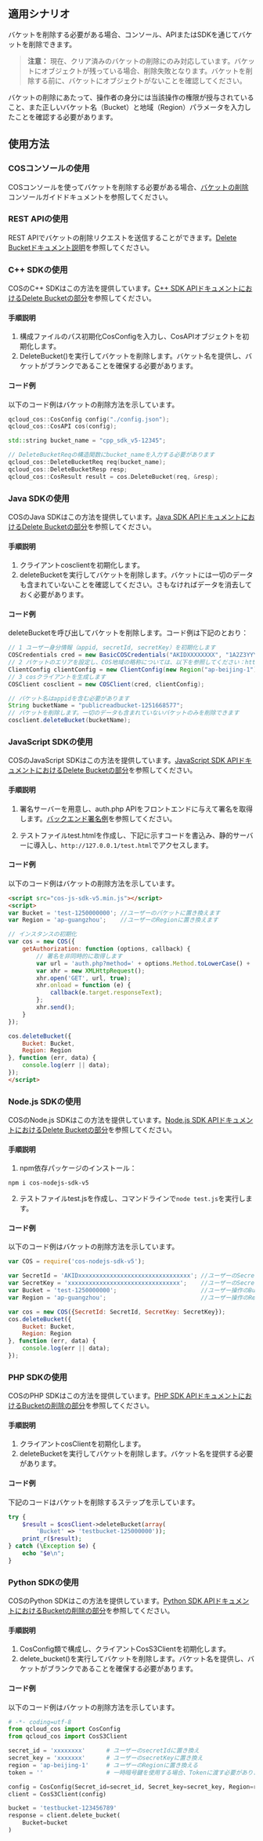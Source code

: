 ## 適用シナリオ
バケットを削除する必要がある場合、コンソール、APIまたはSDKを通じてバケットを削除できます。

> **注意：**
> 現在、クリア済みのバケットの削除にのみ対応しています。バケットにオブジェクトが残っている場合、削除失敗となります。バケットを削除する前に、バケットにオブジェクトがないことを確認してください。

バケットの削除にあたって、操作者の身分には当該操作の権限が授与されていること、また正しいバケット名（Bucket）と地域（Region）パラメータを入力したことを確認する必要があります。

## 使用方法
### COSコンソールの使用
COSコンソールを使ってバケットを削除する必要がある場合、[バケットの削除](https://cloud.tencent.com/document/product/436/13309)コンソールガイドドキュメントを参照してください。

### REST APIの使用
REST APIでバケットの削除リクエストを送信することができます。[Delete Bucketドキュメント説明](https://cloud.tencent.com/document/product/436/7732)を参照してください。

### C++ SDKの使用

COSのC++ SDKはこの方法を提供しています。[C++ SDK APIドキュメントにおけるDelete Bucketの部分](https://cloud.tencent.com/document/product/436/12302#delete-bucket)を参照してください。

#### 手順説明

1. 構成ファイルのパス初期化CosConfigを入力し、CosAPIオブジェクトを初期化します。
2. DeleteBucket()を実行してバケットを削除します。バケット名を提供し、バケットがブランクであることを確保する必要があります。

#### コード例

以下のコード例はバケットの削除方法を示しています。

``` cpp
qcloud_cos::CosConfig config("./config.json");
qcloud_cos::CosAPI cos(config);

std::string bucket_name = "cpp_sdk_v5-12345";

// DeleteBucketReqの構造関数にbucket_nameを入力する必要があります
qcloud_cos::DeleteBucketReq req(bucket_name);
qcloud_cos::DeleteBucketResp resp;
qcloud_cos::CosResult result = cos.DeleteBucket(req, &resp);
```
### Java SDKの使用

COSのJava SDKはこの方法を提供しています。[Java SDK APIドキュメントにおけるDelete Bucketの部分](https://cloud.tencent.com/document/product/436/12263#delete-bucket)を参照してください。

#### 手順説明

1. クライアントcosclientを初期化します。
2. deleteBucketを実行してバケットを削除します。バケットには一切のデータも含まれていないことを確認してください。さもなければデータを消去しておく必要があります。

#### コード例

deleteBucketを呼び出してバケットを削除します。コード例は下記のとおり：

```java
// 1 ユーザー身分情報（appid, secretId, secretKey）を初期化します
COSCredentials cred = new BasicCOSCredentials("AKIDXXXXXXXX", "1A2Z3YYYYYYYYYY");
// 2 バケットのエリアを設定し、COS地域の略称については、以下を参照してください：https://cloud.tencent.com/document/product/436/6224
ClientConfig clientConfig = new ClientConfig(new Region("ap-beijing-1"));
// 3 cosクライアントを生成します
COSClient cosclient = new COSClient(cred, clientConfig);

// バケット名はappidを含む必要があります
String bucketName = "publicreadbucket-1251668577";
// バケットを削除します。一切のデータも含まれていないバケットのみを削除できます
cosclient.deleteBucket(bucketName);
```

### JavaScript SDKの使用

COSのJavaScript SDKはこの方法を提供しています。[JavaScript SDK APIドキュメントにおけるDelete Bucketの部分](https://cloud.tencent.com/document/product/436/12260#delete-bucket)を参照してください。

#### 手順説明

1. 署名サーバーを用意し、auth.php APIをフロントエンドに与えて署名を取得します。[バックエンド署名例](https://github.com/tencentyun/cos-js-sdk-v5/tree/master/server)を参照してください。

2. テストファイルtest.htmlを作成し、下記に示すコードを書込み、静的サーバーに導入し、` http://127.0.0.1/test.html `でアクセスします。

#### コード例

以下のコード例はバケットの削除方法を示しています。

```html
<script src="cos-js-sdk-v5.min.js"></script>
<script>
var Bucket = 'test-1250000000'; //ユーザーのバケットに置き換えます
var Region = 'ap-guangzhou';    //ユーザーのRegionに置き換えます

// インスタンスの初期化
var cos = new COS({
    getAuthorization: function (options, callback) {
        // 署名を非同時的に取得します
        var url = 'auth.php?method=' + options.Method.toLowerCase() + '&pathname=' + encodeURIComponent('/' + (options.Key || ''));
        var xhr = new XMLHttpRequest();
        xhr.open('GET', url, true);
        xhr.onload = function (e) {
            callback(e.target.responseText);
        };
        xhr.send();
    }
});

cos.deleteBucket({
    Bucket: Bucket,
    Region: Region
}, function (err, data) {
    console.log(err || data);
});
</script>
```
### Node.js SDKの使用

COSのNode.js SDKはこの方法を提供しています。[Node.js SDK APIドキュメントにおけるDelete Bucketの部分](https://cloud.tencent.com/document/product/436/12264#delete-bucket)を参照してください。

#### 手順説明

1. npm依存パッケージのインストール：
```shell
npm i cos-nodejs-sdk-v5
```

2. テストファイルtest.jsを作成し、コマンドラインで```node test.js```を実行します。

#### コード例

以下のコード例はバケットの削除方法を示しています。

```javascript
var COS = require('cos-nodejs-sdk-v5');

var SecretId = 'AKIDxxxxxxxxxxxxxxxxxxxxxxxxxxxxxxxx'; //ユーザーのSecretIdに置き換えます
var SecretKey = 'xxxxxxxxxxxxxxxxxxxxxxxxxxxxxxxx';    //ユーザーのSecretKeyに置き換えます
var Bucket = 'test-1250000000';                        //ユーザー操作のBucketに置き換えます
var Region = 'ap-guangzhou';                           //ユーザー操作のRegionに置き換えます

var cos = new COS({SecretId: SecretId, SecretKey: SecretKey});
cos.deleteBucket({
    Bucket: Bucket,
    Region: Region
}, function (err, data) {
    console.log(err || data);
});
```
### PHP SDKの使用

COSのPHP SDKはこの方法を提供しています。[PHP SDK APIドキュメントにおけるBucketの削除の部分](https://cloud.tencent.com/document/product/436/12267#.E5.88.A0.E9.99.A4bucket)を参照してください。

#### 手順説明

1. クライアントcosClientを初期化します。
2. deleteBucketを実行してバケットを削除します。バケット名を提供する必要があります。

#### コード例

下記のコードはバケットを削除するステップを示しています。

```php
try {
    $result = $cosClient->deleteBucket(array(
        'Bucket' => 'testbucket-125000000'));
    print_r($result);
} catch (\Exception $e) {
    echo "$e\n";
}
```
### Python SDKの使用

COSのPython SDKはこの方法を提供しています。[Python SDK APIドキュメントにおけるBucketの削除の部分](https://cloud.tencent.com/document/product/436/12270#.E5.88.A0.E9.99.A4-bucket)を参照してください。

#### 手順説明

1. CosConfig類で構成し、クライアントCosS3Clientを初期化します。
2. delete_bucket()を実行してバケットを削除します。バケット名を提供し、バケットがブランクであることを確保する必要があります。

#### コード例

以下のコード例はバケットの削除方法を示しています。

```python
# -*- coding=utf-8
from qcloud_cos import CosConfig
from qcloud_cos import CosS3Client

secret_id = 'xxxxxxxx'      # ユーザーのsecretIdに置き換え
secret_key = 'xxxxxxx'      # ユーザーのsecretKeyに置き換え
region = 'ap-beijing-1'     # ユーザーのRegionに置き換える
token = ''                  # 一時暗号鍵を使用する場合、Tokenに渡す必要があります。デフォルトはブランクですから、入力しなくてもいいです

config = CosConfig(Secret_id=secret_id, Secret_key=secret_key, Region=region, Token=token)
client = CosS3Client(config)

bucket = 'testbucket-123456789'
response = client.delete_bucket(
    Bucket=bucket    
)
```
